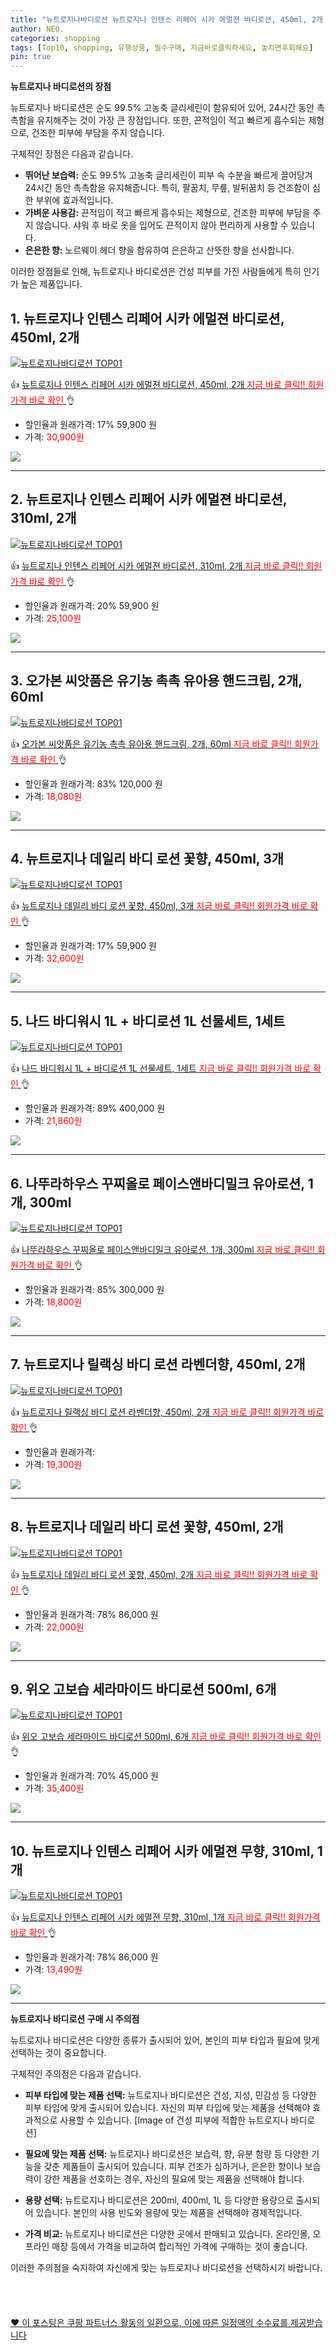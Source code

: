```yaml
---
title: "뉴트로지나바디로션 뉴트로지나 인텐스 리페어 시카 에멀젼 바디로션, 450ml, 2개 필수 필요 추천 제품 비교 최저 가격 비교 장점 구매 후기 구매평"
author: NEO.
categories: shopping
tags: [Top10, shopping, 유행상품, 필수구매, 지금바로클릭하세요, 놓치면후회해요]
pin: true
---
```

**뉴트로지나 바디로션의 장점**

뉴트로지나 바디로션은 순도 99.5% 고농축 글리세린이 함유되어 있어, 24시간 동안 촉촉함을 유지해주는 것이 가장 큰 장점입니다. 또한, 끈적임이 적고 빠르게 흡수되는 제형으로, 건조한 피부에 부담을 주지 않습니다.

구체적인 장점은 다음과 같습니다.

* **뛰어난 보습력:** 순도 99.5% 고농축 글리세린이 피부 속 수분을 빠르게 끌어당겨 24시간 동안 촉촉함을 유지해줍니다. 특히, 팔꿈치, 무릎, 발뒤꿈치 등 건조함이 심한 부위에 효과적입니다.
* **가벼운 사용감:** 끈적임이 적고 빠르게 흡수되는 제형으로, 건조한 피부에 부담을 주지 않습니다. 샤워 후 바로 옷을 입어도 끈적이지 않아 편리하게 사용할 수 있습니다.
* **은은한 향:** 노르웨이 헤더 향을 함유하여 은은하고 산뜻한 향을 선사합니다.

이러한 장점들로 인해, 뉴트로지나 바디로션은 건성 피부를 가진 사람들에게 특히 인기가 높은 제품입니다.

   

## 1. 뉴트로지나 인텐스 리페어 시카 에멀젼 바디로션, 450ml, 2개

[![뉴트로지나바디로션 TOP01](https://thumbnail6.coupangcdn.com/thumbnails/remote/490x490ex/image/vendor_inventory/23d1/0eca566625e3426c38a07a696ae44c474837b287336577b1fc977c2daa7d.jpg)](https://link.coupang.com/re/AFFSDP?lptag=AF3617701&subid=GithubCoopas&pageKey=7614117157&traceid=V0-153&itemId=18626822090&vendorItemId=86129344083)


👍 [뉴트로지나 인텐스 리페어 시카 에멀젼 바디로션, 450ml, 2개 <font color=red> 지금 바로 클릭!! 회원가격 바로 확인 </font> ](https://link.coupang.com/re/AFFSDP?lptag=AF3617701&subid=GithubCoopas&pageKey=7614117157&traceid=V0-153&itemId=18626822090&vendorItemId=86129344083) 👌 


- 할인율과 원래가격: 17%  59,900   원
- 가격: <span style='color:red'>30,900원</span>

[![](/discount_price.png)](https://link.coupang.com/re/AFFSDP?lptag=AF3617701&subid=GithubCoopas&pageKey=7614117157&traceid=V0-153&itemId=18626822090&vendorItemId=86129344083)

---


   

## 2. 뉴트로지나 인텐스 리페어 시카 에멀젼 바디로션, 310ml, 2개

[![뉴트로지나바디로션 TOP01](https://thumbnail6.coupangcdn.com/thumbnails/remote/490x490ex/image/vendor_inventory/f103/02803a8ddce55173f125203141da93fc9212256581ff484778e1b272eab5.jpg)](https://link.coupang.com/re/AFFSDP?lptag=AF3617701&subid=GithubCoopas&pageKey=7614117157&traceid=V0-153&itemId=17045237805&vendorItemId=86260075569)


👍 [뉴트로지나 인텐스 리페어 시카 에멀젼 바디로션, 310ml, 2개 <font color=red> 지금 바로 클릭!! 회원가격 바로 확인 </font> ](https://link.coupang.com/re/AFFSDP?lptag=AF3617701&subid=GithubCoopas&pageKey=7614117157&traceid=V0-153&itemId=17045237805&vendorItemId=86260075569) 👌 


- 할인율과 원래가격: 20%  59,900   원
- 가격: <span style='color:red'>25,100원</span>

[![](/discount_price.png)](https://link.coupang.com/re/AFFSDP?lptag=AF3617701&subid=GithubCoopas&pageKey=7614117157&traceid=V0-153&itemId=17045237805&vendorItemId=86260075569)

---


   

## 3. 오가본 씨앗품은 유기농 촉촉 유아용 핸드크림, 2개, 60ml

[![뉴트로지나바디로션 TOP01](https://thumbnail6.coupangcdn.com/thumbnails/remote/490x490ex/image/vendor_inventory/629c/ac6a7b01a8d2866bcd0d48afb38e116c6586594d30e06afac865ddd63f25.jpg)](https://link.coupang.com/re/AFFSDP?lptag=AF3617701&subid=GithubCoopas&pageKey=6228987779&traceid=V0-153&itemId=13122232437&vendorItemId=81686423138)


👍 [오가본 씨앗품은 유기농 촉촉 유아용 핸드크림, 2개, 60ml <font color=red> 지금 바로 클릭!! 회원가격 바로 확인 </font> ](https://link.coupang.com/re/AFFSDP?lptag=AF3617701&subid=GithubCoopas&pageKey=6228987779&traceid=V0-153&itemId=13122232437&vendorItemId=81686423138) 👌 


- 할인율과 원래가격: 83%  120,000   원
- 가격: <span style='color:red'>18,080원</span>

[![](/discount_price.png)](https://link.coupang.com/re/AFFSDP?lptag=AF3617701&subid=GithubCoopas&pageKey=6228987779&traceid=V0-153&itemId=13122232437&vendorItemId=81686423138)

---


   

## 4. 뉴트로지나 데일리 바디 로션 꽃향, 450ml, 3개

[![뉴트로지나바디로션 TOP01](https://thumbnail7.coupangcdn.com/thumbnails/remote/490x490ex/image/vendor_inventory/d7a8/dc52f3fdead23142c75b80197192f6769750b20ab676ee7ed65e253dd9da.png)](https://link.coupang.com/re/AFFSDP?lptag=AF3617701&subid=GithubCoopas&pageKey=1984811871&traceid=V0-153&itemId=17910174755&vendorItemId=79216217606)


👍 [뉴트로지나 데일리 바디 로션 꽃향, 450ml, 3개 <font color=red> 지금 바로 클릭!! 회원가격 바로 확인 </font> ](https://link.coupang.com/re/AFFSDP?lptag=AF3617701&subid=GithubCoopas&pageKey=1984811871&traceid=V0-153&itemId=17910174755&vendorItemId=79216217606) 👌 


- 할인율과 원래가격: 17%  59,900   원
- 가격: <span style='color:red'>32,600원</span>

[![](/discount_price.png)](https://link.coupang.com/re/AFFSDP?lptag=AF3617701&subid=GithubCoopas&pageKey=1984811871&traceid=V0-153&itemId=17910174755&vendorItemId=79216217606)

---


   

## 5. 나드 바디워시 1L + 바디로션 1L 선물세트, 1세트

[![뉴트로지나바디로션 TOP01](https://thumbnail8.coupangcdn.com/thumbnails/remote/490x490ex/image/retail/images/2020/07/14/17/6/7f60e45e-b700-4fe3-a48e-7f06511f96a0.jpg)](https://link.coupang.com/re/AFFSDP?lptag=AF3617701&subid=GithubCoopas&pageKey=6540558620&traceid=V0-153&itemId=14560281018&vendorItemId=71232397648)


👍 [나드 바디워시 1L + 바디로션 1L 선물세트, 1세트 <font color=red> 지금 바로 클릭!! 회원가격 바로 확인 </font> ](https://link.coupang.com/re/AFFSDP?lptag=AF3617701&subid=GithubCoopas&pageKey=6540558620&traceid=V0-153&itemId=14560281018&vendorItemId=71232397648) 👌 


- 할인율과 원래가격: 89%  400,000   원
- 가격: <span style='color:red'>21,860원</span>

[![](/discount_price.png)](https://link.coupang.com/re/AFFSDP?lptag=AF3617701&subid=GithubCoopas&pageKey=6540558620&traceid=V0-153&itemId=14560281018&vendorItemId=71232397648)

---


   

## 6. 나뚜라하우스 꾸찌올로 페이스앤바디밀크 유아로션, 1개, 300ml

[![뉴트로지나바디로션 TOP01](https://thumbnail9.coupangcdn.com/thumbnails/remote/490x490ex/image/vendor_inventory/3cb4/be23d7eb722e86668a9bb7adc1be16ba0dc6a7d8880e19afd040cd6cd3bc.jpg)](https://link.coupang.com/re/AFFSDP?lptag=AF3617701&subid=GithubCoopas&pageKey=7088115150&traceid=V0-153&itemId=18220256749&vendorItemId=81974648433)


👍 [나뚜라하우스 꾸찌올로 페이스앤바디밀크 유아로션, 1개, 300ml <font color=red> 지금 바로 클릭!! 회원가격 바로 확인 </font> ](https://link.coupang.com/re/AFFSDP?lptag=AF3617701&subid=GithubCoopas&pageKey=7088115150&traceid=V0-153&itemId=18220256749&vendorItemId=81974648433) 👌 


- 할인율과 원래가격: 85%  300,000   원
- 가격: <span style='color:red'>18,800원</span>

[![](/discount_price.png)](https://link.coupang.com/re/AFFSDP?lptag=AF3617701&subid=GithubCoopas&pageKey=7088115150&traceid=V0-153&itemId=18220256749&vendorItemId=81974648433)

---


   

## 7. 뉴트로지나 릴랙싱 바디 로션 라벤더향, 450ml, 2개

[![뉴트로지나바디로션 TOP01](https://thumbnail6.coupangcdn.com/thumbnails/remote/490x490ex/image/vendor_inventory/2dc3/8e33edbfe3952a2b4a7578bdd300524838d699c065e058fc726d7b6938f1.jpg)](https://link.coupang.com/re/AFFSDP?lptag=AF3617701&subid=GithubCoopas&pageKey=6366646794&traceid=V0-153&itemId=7070150470&vendorItemId=84686928234)


👍 [뉴트로지나 릴랙싱 바디 로션 라벤더향, 450ml, 2개 <font color=red> 지금 바로 클릭!! 회원가격 바로 확인 </font> ](https://link.coupang.com/re/AFFSDP?lptag=AF3617701&subid=GithubCoopas&pageKey=6366646794&traceid=V0-153&itemId=7070150470&vendorItemId=84686928234) 👌 


- 할인율과 원래가격: 
- 가격: <span style='color:red'>19,300원</span>

[![](/discount_price.png)](https://link.coupang.com/re/AFFSDP?lptag=AF3617701&subid=GithubCoopas&pageKey=6366646794&traceid=V0-153&itemId=7070150470&vendorItemId=84686928234)

---


   

## 8. 뉴트로지나 데일리 바디 로션 꽃향, 450ml, 2개

[![뉴트로지나바디로션 TOP01](https://thumbnail8.coupangcdn.com/thumbnails/remote/490x490ex/image/vendor_inventory/2b1b/4d5d5cd7dd79a5912a23278d495d1dce4f4c0311f762cb96b5bc57bebc8e.jpg)](https://link.coupang.com/re/AFFSDP?lptag=AF3617701&subid=GithubCoopas&pageKey=1984811871&traceid=V0-153&itemId=14309982935&vendorItemId=82137719523)


👍 [뉴트로지나 데일리 바디 로션 꽃향, 450ml, 2개 <font color=red> 지금 바로 클릭!! 회원가격 바로 확인 </font> ](https://link.coupang.com/re/AFFSDP?lptag=AF3617701&subid=GithubCoopas&pageKey=1984811871&traceid=V0-153&itemId=14309982935&vendorItemId=82137719523) 👌 


- 할인율과 원래가격: 78%  86,000   원
- 가격: <span style='color:red'>22,000원</span>

[![](/discount_price.png)](https://link.coupang.com/re/AFFSDP?lptag=AF3617701&subid=GithubCoopas&pageKey=1984811871&traceid=V0-153&itemId=14309982935&vendorItemId=82137719523)

---


   

## 9. 위오 고보습 세라마이드 바디로션 500ml, 6개

[![뉴트로지나바디로션 TOP01](https://thumbnail10.coupangcdn.com/thumbnails/remote/490x490ex/image/vendor_inventory/2e9e/378b89093726bf438c914fa223330e91383144737db1cd34ae0a58864fba.jpg)](https://link.coupang.com/re/AFFSDP?lptag=AF3617701&subid=GithubCoopas&pageKey=7733537017&traceid=V0-153&itemId=20787610792&vendorItemId=87857150155)


👍 [위오 고보습 세라마이드 바디로션 500ml, 6개 <font color=red> 지금 바로 클릭!! 회원가격 바로 확인 </font> ](https://link.coupang.com/re/AFFSDP?lptag=AF3617701&subid=GithubCoopas&pageKey=7733537017&traceid=V0-153&itemId=20787610792&vendorItemId=87857150155) 👌 


- 할인율과 원래가격: 70%  45,000   원
- 가격: <span style='color:red'>35,400원</span>

[![](/discount_price.png)](https://link.coupang.com/re/AFFSDP?lptag=AF3617701&subid=GithubCoopas&pageKey=7733537017&traceid=V0-153&itemId=20787610792&vendorItemId=87857150155)

---


   

## 10. 뉴트로지나 인텐스 리페어 시카 에멀젼 무향, 310ml, 1개

[![뉴트로지나바디로션 TOP01](https://thumbnail6.coupangcdn.com/thumbnails/remote/490x490ex/image/vendor_inventory/f244/3bbac58bef677ba548d51c4db3904352b6f65c309bceb58640b0abeb5b5a.jpg)](https://link.coupang.com/re/AFFSDP?lptag=AF3617701&subid=GithubCoopas&pageKey=7614117157&traceid=V0-153&itemId=17427633808&vendorItemId=84662678237)


👍 [뉴트로지나 인텐스 리페어 시카 에멀젼 무향, 310ml, 1개 <font color=red> 지금 바로 클릭!! 회원가격 바로 확인 </font> ](https://link.coupang.com/re/AFFSDP?lptag=AF3617701&subid=GithubCoopas&pageKey=7614117157&traceid=V0-153&itemId=17427633808&vendorItemId=84662678237) 👌 


- 할인율과 원래가격: 78%  86,000   원
- 가격: <span style='color:red'>13,490원</span>

[![](/discount_price.png)](https://link.coupang.com/re/AFFSDP?lptag=AF3617701&subid=GithubCoopas&pageKey=7614117157&traceid=V0-153&itemId=17427633808&vendorItemId=84662678237)

---
**뉴트로지나 바디로션 구매 시 주의점**

뉴트로지나 바디로션은 다양한 종류가 출시되어 있어, 본인의 피부 타입과 필요에 맞게 선택하는 것이 중요합니다.

구체적인 주의점은 다음과 같습니다.

* **피부 타입에 맞는 제품 선택:** 뉴트로지나 바디로션은 건성, 지성, 민감성 등 다양한 피부 타입에 맞게 출시되어 있습니다. 자신의 피부 타입에 맞는 제품을 선택해야 효과적으로 사용할 수 있습니다.
[Image of 건성 피부에 적합한 뉴트로지나 바디로션]



* **필요에 맞는 제품 선택:** 뉴트로지나 바디로션은 보습력, 향, 유분 함량 등 다양한 기능을 갖춘 제품들이 출시되어 있습니다. 피부 건조가 심하거나, 은은한 향이나 보습력이 강한 제품을 선호하는 경우, 자신의 필요에 맞는 제품을 선택해야 합니다.

* **용량 선택:** 뉴트로지나 바디로션은 200ml, 400ml, 1L 등 다양한 용량으로 출시되어 있습니다. 본인의 사용 빈도와 용량에 맞는 제품을 선택해야 경제적입니다.

* **가격 비교:** 뉴트로지나 바디로션은 다양한 곳에서 판매되고 있습니다. 온라인몰, 오프라인 매장 등에서 가격을 비교하여 합리적인 가격에 구매하는 것이 좋습니다.

이러한 주의점을 숙지하여 자신에게 맞는 뉴트로지나 바디로션을 선택하시기 바랍니다.<br><br><br><br><br> [ ❤  이 포스팅은 쿠팡 파트너스 활동의 일환으로, 이에 따른 일정액의 수수료를 제공받습니다](https://link.coupang.com/a/bcEFyh)